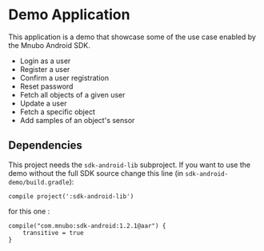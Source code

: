 # Demo Application
This application is a demo that showcase some of the use case enabled by the Mnubo
Android SDK.

 - Login as a user
 - Register a user
 - Confirm a user registration
 - Reset password
 - Fetch all objects of a given user
 - Update a user
 - Fetch a specific object
 - Add samples of an object's sensor

## Dependencies
This project needs the `sdk-android-lib` subproject. If you want to use the demo without
the full SDK source change this line (in `sdk-android-demo/build.gradle`):
```
compile project(':sdk-android-lib')
```
for this one :
```
compile("com.mnubo:sdk-android:1.2.1@aar") {
    transitive = true
}
```